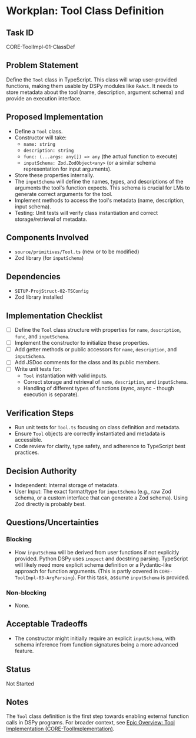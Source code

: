 # Workplan: Tool Class Definition

## Task ID
CORE-ToolImpl-01-ClassDef

## Problem Statement
Define the `Tool` class in TypeScript. This class will wrap user-provided functions, making them usable by DSPy modules like `ReAct`. It needs to store metadata about the tool (name, description, argument schema) and provide an execution interface.

## Proposed Implementation
- Define a `Tool` class.
- Constructor will take:
    - `name: string`
    - `description: string`
    - `func: (...args: any[]) => any` (the actual function to execute)
    - `inputSchema: Zod.ZodObject<any>` (or a similar schema representation for input arguments).
- Store these properties internally.
- The `inputSchema` will define the names, types, and descriptions of the arguments the tool's function expects. This schema is crucial for LMs to generate correct arguments for the tool.
- Implement methods to access the tool's metadata (name, description, input schema).
- Testing: Unit tests will verify class instantiation and correct storage/retrieval of metadata.

## Components Involved
- `source/primitives/Tool.ts` (new or to be modified)
- Zod library (for `inputSchema`)

## Dependencies
- `SETUP-ProjStruct-02-TSConfig`
- Zod library installed

## Implementation Checklist
- [ ] Define the `Tool` class structure with properties for `name`, `description`, `func`, and `inputSchema`.
- [ ] Implement the constructor to initialize these properties.
- [ ] Add getter methods or public accessors for `name`, `description`, and `inputSchema`.
- [ ] Add JSDoc comments for the class and its public members.
- [ ] Write unit tests for:
    - `Tool` instantiation with valid inputs.
    - Correct storage and retrieval of `name`, `description`, and `inputSchema`.
    - Handling of different types of functions (sync, async - though execution is separate).

## Verification Steps
- Run unit tests for `Tool.ts` focusing on class definition and metadata.
- Ensure `Tool` objects are correctly instantiated and metadata is accessible.
- Code review for clarity, type safety, and adherence to TypeScript best practices.

## Decision Authority
- Independent: Internal storage of metadata.
- User Input: The exact format/type for `inputSchema` (e.g., raw Zod schema, or a custom interface that can generate a Zod schema). Using Zod directly is probably best.

## Questions/Uncertainties
### Blocking
- How `inputSchema` will be derived from user functions if not explicitly provided. Python DSPy uses `inspect` and docstring parsing. TypeScript will likely need more explicit schema definition or a Pydantic-like approach for function arguments. (This is partly covered in `CORE-ToolImpl-03-ArgParsing`). For this task, assume `inputSchema` is provided.

### Non-blocking
- None.

## Acceptable Tradeoffs
- The constructor might initially require an explicit `inputSchema`, with schema inference from function signatures being a more advanced feature.

## Status
Not Started

## Notes
The `Tool` class definition is the first step towards enabling external function calls in DSPy programs.
For broader context, see [Epic Overview: Tool Implementation (CORE-ToolImplementation)](../../docs/planning/workplans/CORE-ToolImplementation.md).